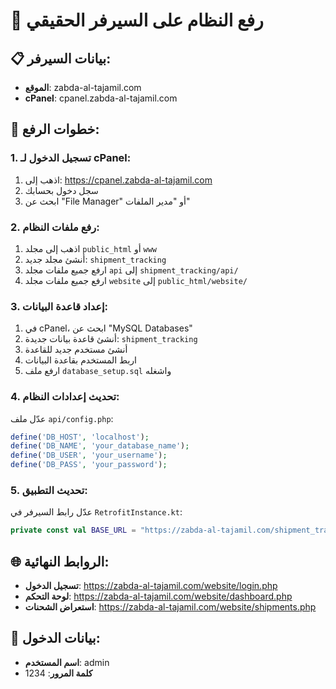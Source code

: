 # 🚀 رفع النظام على السيرفر الحقيقي

## 📋 بيانات السيرفر:
- **الموقع**: zabda-al-tajamil.com
- **cPanel**: cpanel.zabda-al-tajamil.com

## 🔧 خطوات الرفع:

### 1. تسجيل الدخول لـ cPanel:
1. اذهب إلى: https://cpanel.zabda-al-tajamil.com
2. سجل دخول بحسابك
3. ابحث عن "File Manager" أو "مدير الملفات"

### 2. رفع ملفات النظام:
1. اذهب إلى مجلد `public_html` أو `www`
2. أنشئ مجلد جديد: `shipment_tracking`
3. ارفع جميع ملفات مجلد `api` إلى `shipment_tracking/api/`
4. ارفع جميع ملفات مجلد `website` إلى `public_html/website/`

### 3. إعداد قاعدة البيانات:
1. في cPanel، ابحث عن "MySQL Databases"
2. أنشئ قاعدة بيانات جديدة: `shipment_tracking`
3. أنشئ مستخدم جديد للقاعدة
4. اربط المستخدم بقاعدة البيانات
5. ارفع ملف `database_setup.sql` واشغله

### 4. تحديث إعدادات النظام:
عدّل ملف `api/config.php`:
```php
define('DB_HOST', 'localhost');
define('DB_NAME', 'your_database_name');
define('DB_USER', 'your_username');
define('DB_PASS', 'your_password');
```

### 5. تحديث التطبيق:
عدّل رابط السيرفر في `RetrofitInstance.kt`:
```kotlin
private const val BASE_URL = "https://zabda-al-tajamil.com/shipment_tracking/api/"
```

## 🌐 الروابط النهائية:
- **تسجيل الدخول**: https://zabda-al-tajamil.com/website/login.php
- **لوحة التحكم**: https://zabda-al-tajamil.com/website/dashboard.php
- **استعراض الشحنات**: https://zabda-al-tajamil.com/website/shipments.php

## 🔑 بيانات الدخول:
- **اسم المستخدم**: admin
- **كلمة المرور**: 1234
